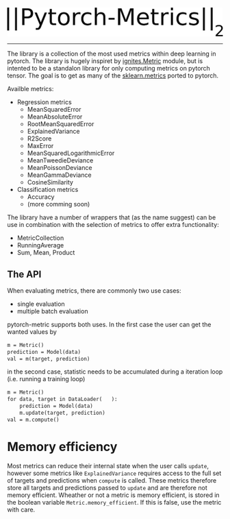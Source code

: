
![Logo](docs/logo.png)

---
The library is a collection of the most used metrics within deep learning in
pytorch. The library is hugely inspiret by [ignites.Metric](https://pytorch.org/ignite/metrics.html)
module, but is intented to be a standalon library for only computing metrics 
on pytorch tensor. The goal is to get as many of the [sklearn.metrics](https://scikit-learn.org/stable/modules/classes.html#module-sklearn.metrics) ported to pytorch.

Availble metrics:
* Regression metrics
    - MeanSquaredError
    - MeanAbsoluteError
    - RootMeanSquaredError
    - ExplainedVariance
    - R2Score
    - MaxError
    - MeanSquaredLogarithmicError
    - MeanTweedieDeviance
    - MeanPoissonDeviance
    - MeanGammaDeviance
    - CosineSimilarity
* Classification metrics
    - Accuracy
    - (more comming soon)
    
The library have a number of wrappers that (as the name suggest) can be use in combination with the selection of metrics to offer extra functionality:
* MetricCollection
* RunningAverage
* Sum, Mean, Product 
    
## The API
When evaluating metrics, there are commonly two use cases:

* single evaluation
* multiple batch evaluation

pytorch-metric supports both uses. In the first case the user can get the wanted values by
```
m = Metric()
prediction = Model(data)
val = m(target, prediction)
```
in the second case, statistic needs to be accumulated during a iteration loop (i.e. running a training loop)
```
m = Metric()
for data, target in DataLoader(   ):
    prediction = Model(data)
    m.update(target, prediction)
val = m.compute()
```

# Memory efficiency

Most metrics can reduce their internal state when the user calls `update`, however
some metrics like `ExplainedVariance` requires access to the full set of targets
and predictions when `compute` is called. These metrics therefore store all
targets and predictions passed to `update` and are therefore not memory efficient.
Wheather or not a metric is memory efficient, is stored in the boolean variable
`Metric.memory_efficient`. If this is false, use the metric with care.